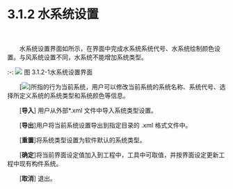 
# 3.1.2 水系统设置
<br/>

&emsp;&emsp;水系统设置界面如所示，在界面中完成水系统系统代号、水系统绘制颜色设置。与风系统设置不同，水系统不能增加系统类型。
<br/>

:-: ![](images/27.png)
图 3.1.2-1水系统设置界面
<br/>

&emsp;&emsp;[![](images/screenshot_1620625396954.png)]所指的行为当前系统，用户可以修改当前系统的系统名称、系统代号、选择所定义系统的系统类型和系统颜色等信息。

&emsp;&emsp;[**导入**] 用户从外部\*.xml 文件中导入系统类型设置。

&emsp;&emsp;[**导出**]用户将当前系统设置导出到指定目录的 .xml 格式文件中。

&emsp;&emsp;[**重置**]将系统类型设置为软件默认的系统类型。

&emsp;&emsp;[**确定**]将当前界面设定值加入到工程中，工具中可取值，并按界面设定更新工程中现有构件系统。

&emsp;&emsp;[**取消**] 退出。